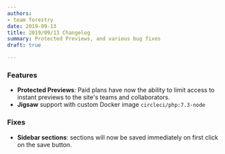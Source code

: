 ```yaml
---
authors:
- team forestry
date: 2019-09-13
title: 2019/09/13 Changelog
summary: Protected Previews, and various bug fixes
draft: true

---
```

### Features

* **Protected Previews**: Paid plans have now the ability to limit access to instant previews to the site's teams and collaborators.
* **Jigsaw** support with custom Docker image `circleci/php:7.3-node`

###  Fixes

* **Sidebar sections**: sections will now be saved immediately on first click on the save button.